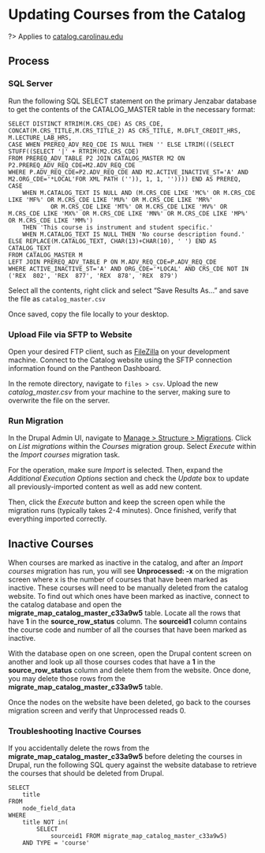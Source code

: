 # Updating Courses from the Catalog
?> Applies to [catalog.carolinau.edu](https://catalog.carolinau.edu)

## Process
### SQL Server
Run the following SQL SELECT statement on the primary Jenzabar database to get the contents of the CATALOG_MASTER table in the necessary format:

```
SELECT DISTINCT RTRIM(M.CRS_CDE) AS CRS_CDE, CONCAT(M.CRS_TITLE,M.CRS_TITLE_2) AS CRS_TITLE, M.DFLT_CREDIT_HRS, M.LECTURE_LAB_HRS,
CASE WHEN PREREQ_ADV_REQ_CDE IS NULL THEN '' ELSE LTRIM(((SELECT STUFF((SELECT '|' + RTRIM(M2.CRS_CDE)
FROM PREREQ_ADV_TABLE P2 JOIN CATALOG_MASTER M2 ON P2.PREREQ_ADV_REQ_CDE=M2.ADV_REQ_CDE
WHERE P.ADV_REQ_CDE=P2.ADV_REQ_CDE AND M2.ACTIVE_INACTIVE_ST='A' AND M2.ORG_CDE='*LOCAL'FOR XML PATH ('')), 1, 1, '')))) END AS PREREQ,
CASE
    WHEN M.CATALOG_TEXT IS NULL AND (M.CRS_CDE LIKE 'MC%' OR M.CRS_CDE LIKE 'MF%' OR M.CRS_CDE LIKE 'MU%' OR M.CRS_CDE LIKE 'MR%'
            OR M.CRS_CDE LIKE 'MT%' OR M.CRS_CDE LIKE 'MV%' OR M.CRS_CDE LIKE 'MX%' OR M.CRS_CDE LIKE 'MN%' OR M.CRS_CDE LIKE 'MP%' OR M.CRS_CDE LIKE 'MM%')
    THEN 'This course is instrument and student specific.'
    WHEN M.CATALOG_TEXT IS NULL THEN 'No course description found.'
ELSE REPLACE(M.CATALOG_TEXT, CHAR(13)+CHAR(10), ' ') END AS CATALOG_TEXT
FROM CATALOG_MASTER M
LEFT JOIN PREREQ_ADV_TABLE P ON M.ADV_REQ_CDE=P.ADV_REQ_CDE
WHERE ACTIVE_INACTIVE_ST='A' AND ORG_CDE='*LOCAL' AND CRS_CDE NOT IN ('REX  802', 'REX  877', 'REX  878', 'REX  879')

```

Select all the contents, right click and select “Save Results As…” and save the file as `catalog_master.csv`

Once saved, copy the file locally to your desktop.

### Upload File via SFTP to Website
Open your desired FTP client, such as [FileZilla](https://filezilla-project.org/) on your development machine. Connect to the Catalog website using the SFTP connection information found on the Pantheon Dashboard.

In the remote directory, navigate to `files > csv`. Upload the new *catalog_master.csv* from your machine to the server, making sure to overwrite the file on the server.

### Run Migration
In the Drupal Admin UI, navigate to [Manage > Structure > Migrations](https://catalog.carolinau.edu/admin/structure/migrate). Click on *List migrations* within the *Courses* migration group. Select *Execute* within the *Import courses* migration task.

For the operation, make sure *Import* is selected. Then, expand the *Additional Execution Options* section and check the *Update* box to update all previously-imported content as well as add new content.

Then, click the *Execute* button and keep the screen open while the migration runs (typically takes 2-4 minutes). Once finished, verify that everything imported correctly.

## Inactive Courses
When courses are marked as inactive in the catalog, and after an *Import courses* migration has run, you will see **Unprocessed: -x** on the migration screen where x is the number of courses that have been marked as inactive. These courses will need to be manually deleted from the catalog website. To find out which ones have been marked as inactive, connect to the catalog database and open the **migrate_map_catalog_master_c33a9w5** table. Locate all the rows that have **1** in the **source_row_status** column. The **sourceid1** column contains the course code and number of all the courses that have been marked as inactive.

With the database open on one screen, open the Drupal content screen on another and look up all those courses codes that have a **1** in the **source_row_status** column and delete them from the website. Once done, you may delete those rows from the **migrate_map_catalog_master_c33a9w5** table.

Once the nodes on the website have been deleted, go back to the courses migration screen and verify that Unprocessed reads 0.

### Troubleshooting Inactive Courses
If you accidentally delete the rows from the **migrate_map_catalog_master_c33a9w5** before deleting the courses in Drupal, run the following SQL query against the website database to retrieve the courses that should be deleted from Drupal.

```
SELECT
	title
FROM
	node_field_data
WHERE
	title NOT in(
		SELECT
			sourceid1 FROM migrate_map_catalog_master_c33a9w5)
	AND TYPE = 'course'
  ```
